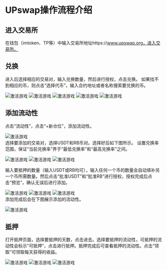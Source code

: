 # UPswap操作流程介绍
## 进入交易所
在钱包（imtoken、TP等）中输入交易所地址https://www.upswap.org，进入交易所。

## 兑换
进入后选择相应的交易对，输入兑换数量，然后进行授权，点击兑换。
如果找不到相应的币，则点击“选择代币”，输入合约地址或者名称搜索要兑换的币。

![激活游戏](img/upswap-2-1.jpg) 
![激活游戏](img/upswap-2-2.jpg) 
![激活游戏](img/upswap-2-3.jpg) 
![激活游戏](img/upswap-2-4.jpg) 
![激活游戏](img/upswap-2-5.jpg)   
  

## 添加流动性
点击“流动性”，点击“+新仓位”，添加流动性。
 
![激活游戏](img/upswap-3-1.jpg)  
选择要添加的交易对，选择USDT和RB币对。选择好后如下图所示。
设置兑换率范围，保证“当前兑换率”界于“最低兑换率”和“最高兑换率”之间。

![激活游戏](img/upswap-3-2.jpg) 
![激活游戏](img/upswap-3-3.jpg) 
![激活游戏](img/upswap-3-4.jpg)  
   
输入要抵押的数量（输入USDT或RB均可），输入任何一个币的数量会自动填补另一个币所需数量。然后点击“批准USDT”和“批准RB”进行授权，授权完成后点击“预览”，确认无误后进行添加。
   
![激活游戏](img/upswap-3-5.jpg) 
![激活游戏](img/upswap-3-6.jpg) 
![激活游戏](img/upswap-3-7.jpg)  
添加完成后会在下图展示添加的流动性。
 
![激活游戏](img/upswap-3-8.jpg)  

## 抵押
打开抵押页面，选择要抵押的天数，点击进去。选择要抵押的流动性，可抵押的流动性会标示“可抵押”，点击进行抵押。抵押完成后可查看抵押的流动性。点击“领取”可领取每天获得的收益。

![激活游戏](img/upswap-4-1.jpg) 
![激活游戏](img/upswap-4-2.jpg) 
![激活游戏](img/upswap-4-3.jpg) 











